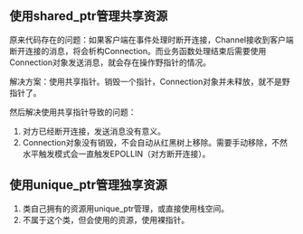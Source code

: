 ## 使用shared_ptr管理共享资源

原来代码存在的问题：如果客户端在事件处理时断开连接，Channel接收到客户端断开连接的消息，将会析构Connection。而业务函数处理结束后需要使用Connection对象发送消息，就会存在操作野指针的情况。

解决方案：使用共享指针。销毁一个指针，Connection对象并未释放，就不是野指针了。

然后解决使用共享指针导致的问题：

1. 对方已经断开连接，发送消息没有意义。
2. Connection对象没有销毁，不会自动从红黑树上移除。需要手动移除，不然水平触发模式会一直触发EPOLLIN（对方断开连接）。

## 使用unique_ptr管理独享资源

1. 类自己拥有的资源用unique_ptr管理，或直接使用栈空间。
2. 不属于这个类，但会使用的资源，使用裸指针。
